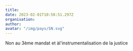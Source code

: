 ```yaml
---
title: 
date: 2023-02-01T10:58:51.297Z
organisation: 
author: 
avatar: "/img/pays/SN.svg"
---
```


Non au 3ème mandat et àl'instrumentalisation de la justice